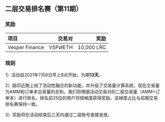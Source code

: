## 二层交易排名赛（第11期）


### 奖励

| **项目** | **交易对** | **奖励** |
| :--- | ---: | ---: |
Vesper Finance | VSP⇄ETH |  10,000 LRC |


### 规则


1）活动自2021年7月8日早上8点开始，为期**13天**。

2）路印近期上线了流动性融合的新功能，并升级了交易量计算系统，现在交易量为AMM和订单本交易量的总和。我们将根据活动交易对的二层交易量（AMM+订单本）进行排名，排名前25位的用户将按梯度获得奖励。该梯度占比与前期交易排名赛保持一致。

3）奖励将在活动结束后三天内通过二层账号直接发放。
